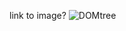 link to image?
![DOMtree](https://user-images.githubusercontent.com/59591903/92424185-9bfe4a00-f151-11ea-9939-d60f591dbef9.jpeg)
